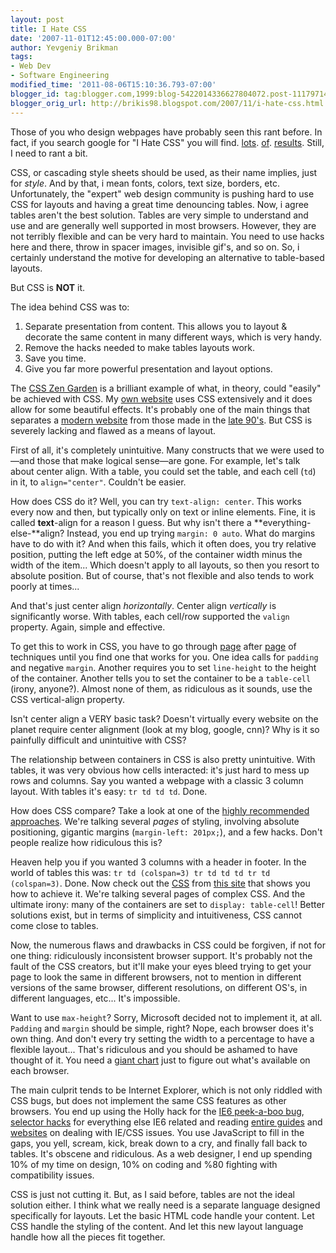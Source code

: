 ```yaml
---
layout: post
title: I Hate CSS
date: '2007-11-01T12:45:00.000-07:00'
author: Yevgeniy Brikman
tags:
- Web Dev
- Software Engineering
modified_time: '2011-08-06T15:10:36.793-07:00'
blogger_id: tag:blogger.com,1999:blog-5422014336627804072.post-1117971464467025140
blogger_orig_url: http://brikis98.blogspot.com/2007/11/i-hate-css.html
---
```


Those of you who design webpages have probably seen this rant before. In fact, 
if you search google for "I Hate CSS" you will find. 
[lots](http://www.evilgeniuschronicles.org/wordpress/2005/06/12/i-hate-css/). 
[of](http://www.artblog.net/?name=2005-08-08-14-24-css). 
[results](http://blog.taragana.com/index.php/archive/i-hate-css-i-hate-hacking-php-hacks/). 
Still, I need to rant a bit. 

CSS, or cascading style sheets should be used, as their name implies, just for 
*style*. And by that, i mean fonts, colors, text size, borders, etc. 
Unfortunately, the "expert" web design community is pushing hard to use CSS 
for layouts and having a great time denouncing tables. Now, i agree tables 
aren't the best solution. Tables are very simple to understand and use and are 
generally well supported in most browsers. However, they are not terribly 
flexible and can be very hard to maintain. You need to use hacks here and 
there, throw in spacer images, invisible gif's, and so on. So, i certainly 
understand the motive for developing an alternative to table-based layouts. 

But CSS is **NOT** it. 

The idea behind CSS was to: 

1. Separate presentation from content. This allows you to layout &amp; decorate the same content in many different ways, which is very handy. 
1. Remove the hacks needed to make tables layouts work. 
1. Save you time. 
1. Give you far more powerful presentation and layout options. 

The [CSS Zen Garden](http://www.csszengarden.com/) is a brilliant example 
of what, in theory, could "easily" be achieved with CSS. My [own 
website](https://it.badykov.com/) uses CSS extensively and it does allow for 
some beautiful effects. It's probably one of the main things that separates a 
[modern website](http://www.altavista.com/) from those made in the [late 
90's](http://web.archive.org/web/19970509000911/http://www.altavista.com/). 
But CSS is severely lacking and flawed as a means of layout. 

First of all, it's completely unintuitive. Many constructs that we were used 
to&mdash;and those that make logical sense&mdash;are gone. For example, let's talk 
about center align. With a table, you could set the table, and each cell (`td`) 
in it, to `align="center"`. Couldn't be easier. 

How does CSS do it? Well, you can try `text-align: center`. This works every now 
and then, but typically only on text or inline elements. Fine, it is called 
**text**-align for a reason I guess. But why isn't there a 
**everything-else-**align? Instead, you end up trying `margin: 0 auto`. What do 
margins have to do with it? And when this fails, which it often does, you try 
relative position, putting the left edge at 50%, of the container width minus 
the width of the item... Which doesn't apply to all layouts, so then you 
resort to absolute position. But of course, that's not flexible and also tends 
to work poorly at times... 

And that's just center align *horizontally*. Center align *vertically* is 
significantly worse. With tables, each cell/row supported the `valign` property. 
Again, simple and effective. 

To get this to work in CSS, you have to go through 
[page](http://www.student.oulu.fi/%7Elaurirai/www/css/middle/) after 
[page](http://phrogz.net/CSS/vertical-align/index.html) of techniques until 
you find one that works for you. One idea calls for `padding` and negative 
`margin`. Another requires you to set `line-height` to the height of the 
container. Another tells you to set the container to be a `table-cell` (irony, 
anyone?). Almost none of them, as ridiculous as it sounds, use the CSS 
vertical-align property. 

Isn't center align a VERY basic task? Doesn't virtually every website on the 
planet require center alignment (look at my blog, google, cnn)? Why is it so 
painfully difficult and unintuitive with CSS? 

The relationship between containers in CSS is also pretty unintuitive. With 
tables, it was very obvious how cells interacted: it's just hard to mess up 
rows and columns. Say you wanted a webpage with a classic 3 column layout. 
With tables it's easy: `tr td td td`. Done. 

How does CSS compare? Take a look at one of the [highly recommended 
approaches](http://www.glish.com/css/7.asp). We're talking several *pages* of 
styling, involving absolute positioning, gigantic margins (`margin-left: 201px;`), 
and a few hacks. Don't people realize how ridiculous this is? 

Heaven help you if you wanted 3 columns with a header in footer. In the world 
of tables this was: `tr td (colspan=3) tr td td td tr td (colspan=3)`. Done. Now 
check out the [CSS](http://www.tanfa.co.uk/css/layouts/main.css) from [this 
site](http://www.tanfa.co.uk/css/layouts/css-3-column-layout-v2.asp) that 
shows you how to achieve it. We're talking several pages of complex CSS. And 
the ultimate irony: many of the containers are set to `display: table-cell`! 
Better solutions exist, but in terms of simplicity and intuitiveness, CSS 
cannot come close to tables. 

Now, the numerous flaws and drawbacks in CSS could be forgiven, if not for one 
thing: ridiculously inconsistent browser support. It's probably not the fault 
of the CSS creators, but it'll make your eyes bleed trying to get your page to 
look the same in different browsers, not to mention in different versions of 
the same browser, different resolutions, on different OS's, in different 
languages, etc... It's impossible. 

Want to use `max-height`? Sorry, Microsoft decided not to implement it, at all. 
`Padding` and `margin` should be simple, right? Nope, each browser does it's own 
thing. And don't every try setting the width to a percentage to have a 
flexible layout... That's ridiculous and you should be ashamed to have thought 
of it. You need a [giant chart](http://centricle.com/ref/css/filters/) just to 
figure out what's available on each browser. 

The main culprit tends to be Internet Explorer, which is not only riddled with 
CSS bugs, but does not implement the same CSS features as other browsers. You 
end up using the Holly hack for the [IE6 peek-a-boo 
bug](http://positioniseverything.net/explorer/peekaboo.html), [selector 
hacks](http://www.positioniseverything.net/articles/ie7-dehacker.html) for 
everything else IE6 related and reading [entire 
guides](http://www.webcredible.co.uk/user-friendly-resources/css/internet-explorer.shtml) 
and [websites](http://archive.webstandards.org/css/winie/) on dealing with 
IE/CSS issues. You use JavaScript to fill in the gaps, you yell, scream, kick, 
break down to a cry, and finally fall back to tables. It's obscene and 
ridiculous. As a web designer, I end up spending 10% of my time on design, 10% 
on coding and %80 fighting with compatibility issues. 

CSS is just not cutting it. But, as I said before, tables are not the ideal 
solution either. I think what we really need is a separate language designed 
specifically for layouts. Let the basic HTML code handle your content. Let CSS 
handle the styling of the content. And let this new layout language handle how 
all the pieces fit together. 